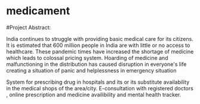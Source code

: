 # medicament

#Project Abstract:

India continues to struggle with providing basic medical care for its citizens. It is estimated that 600 million people in India are with little or no access to healthcare. These pandemic times have increased the shortage of medicine which leads to colossal pricing system. Hoarding of medicine and malfunctioning in the distribution has caused disruption in everyone's life creating a situation of panic and helplessness in emergency situation

System for prescribing drug in hospitals and its or its substitute availability in the medical shops of the area/city. E-consultation with registered doctors , online prescription and medicine availibility and mental health tracker.


